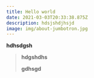 ```yaml
---
title: Hello world
date: 2021-03-03T20:33:38.875Z
description: hdsjshdjhsjd
image: img/about-jumbotron.jpg
---
```

**hdhsdgsh**





> **hdgshdhs**
>
> **gdhsgd**
